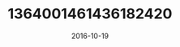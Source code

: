 ---
title: "1364001461436182420"
image: "2016-10-19 07.14.26 1364001461436182420_46248401"
date: "2016-10-19"
type: "photo"
---